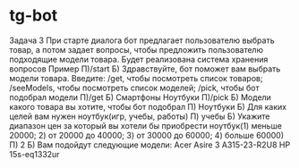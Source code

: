 # tg-bot

Задача 3
При старте диалога бот предлагает пользователю выбрать товар, а потом задает вопросы, чтобы предложить пользователю подходящие модели товара. Будет реализована система хранения вопросов
Пример
П)/start
Б) Здравствуйте, бот поможет вам выбрать модели товара. Введите: /get, чтобы посмотреть список товаров; /seeModels, чтобы посмотреть список моделей; /pick, чтобы бот подобрал модели
П)/get
Б) Смартфоны
Ноутбуки
П)/pick
Б) Модели какого товара вы хотите, чтобы бот подобрал
П) Ноутбуки
Б) Для каких целей вам нужен ноутбук(игр, учебы, работы)
П) учебы
Б) Укажите диапазон цен за который вы хотели бы приобрести ноутбук(1) меньше 20000; 2) от 20000 до 40000; 3) от 30000 до 60000; 4) больше 60000)
П) 2
Б) Вам подойдут следующие модели: 
Acer Asire 3 A315-23-R2U8
HP 15s-eq1332ur